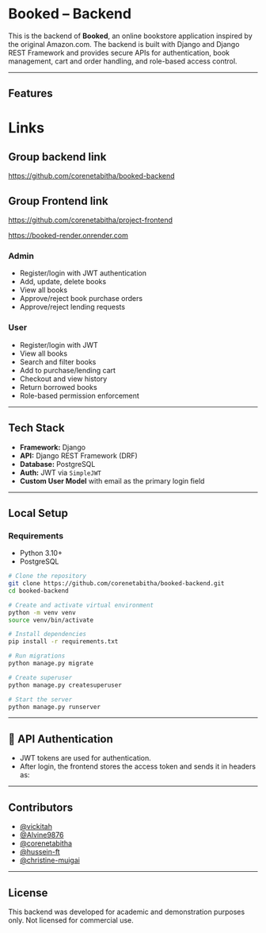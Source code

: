 #  Booked – Backend 

This is the backend of **Booked**, an online bookstore application inspired by the original Amazon.com. The backend is built with Django and Django REST Framework and provides secure APIs for authentication, book management, cart and order handling, and role-based access control.

---

##  Features

# Links
## Group backend link
https://github.com/corenetabitha/booked-backend

## Group Frontend link
https://github.com/corenetabitha/project-frontend


https://booked-render.onrender.com


### Admin

* Register/login with JWT authentication
* Add, update, delete books
* View all books
* Approve/reject book purchase orders
* Approve/reject lending requests

###  User

* Register/login with JWT
* View all books
* Search and filter books
* Add to purchase/lending cart
* Checkout and view history
* Return borrowed books
* Role-based permission enforcement

---

##  Tech Stack

* **Framework:** Django
* **API:** Django REST Framework (DRF)
* **Database:** PostgreSQL
* **Auth:** JWT via `SimpleJWT`
* **Custom User Model** with email as the primary login field

---



##  Local Setup

### Requirements

* Python 3.10+
* PostgreSQL

```bash
# Clone the repository
git clone https://github.com/corenetabitha/booked-backend.git
cd booked-backend

# Create and activate virtual environment
python -m venv venv
source venv/bin/activate  

# Install dependencies
pip install -r requirements.txt

# Run migrations
python manage.py migrate

# Create superuser
python manage.py createsuperuser

# Start the server
python manage.py runserver
```

---

## 🔐 API Authentication

* JWT tokens are used for authentication.
* After login, the frontend stores the access token and sends it in headers as:

  
---


##  Contributors

* [@vickitah](https://github.com/vickitah)
* [@Alvine9876](https://github.com/Alvine9876)
* [@corenetabitha](https://github.com/corenetabitha)
* [@hussein-ft](https://github.com/hussein-ft)
* [@christine-muigai](https://github.com/christine-muigai)

---

## License

This backend was developed for academic and demonstration purposes only. Not licensed for commercial use.
